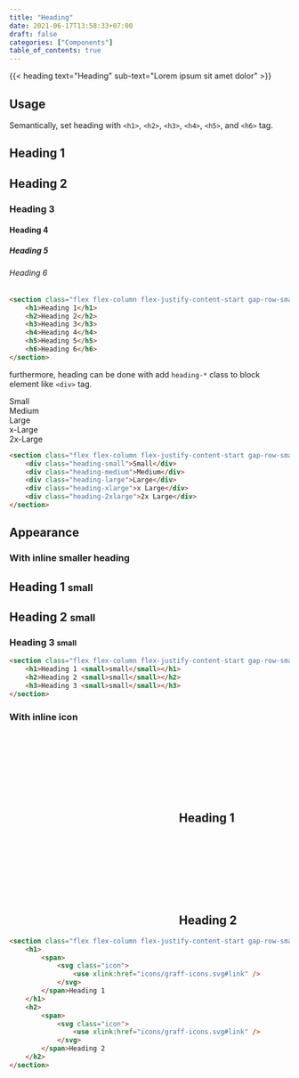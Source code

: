 ```yaml
---
title: "Heading"
date: 2021-06-17T13:58:33+07:00
draft: false
categories: ["Components"]
table_of_contents: true
---
```


{{< heading text="Heading" sub-text="Lorem ipsum sit amet dolor" >}}

## Usage

Semantically, set heading with `<h1>`, `<h2>`, `<h3>`, `<h4>`, `<h5>`, and `<h6>` tag.

<section class="flex flex-column flex-justify-content-start gap-row-small">
    <h1>Heading 1</h1>
    <h2>Heading 2</h2>
    <h3>Heading 3</h3>
    <h4>Heading 4</h4>
    <h5>Heading 5</h5>
    <h6>Heading 6</h6>
</section>

``` html
<section class="flex flex-column flex-justify-content-start gap-row-small">
    <h1>Heading 1</h1>
    <h2>Heading 2</h2>
    <h3>Heading 3</h3>
    <h4>Heading 4</h4>
    <h5>Heading 5</h5>
    <h6>Heading 6</h6>
</section>
```

furthermore, heading can be done with add `heading-*` class to block element like `<div>` tag.

<section class="flex flex-column flex-justify-content-start gap-row-small">
    <div class="heading-small">Small</div>
    <div class="heading-medium">Medium</div>
    <div class="heading-large">Large</div>
    <div class="heading-xlarge">x-Large</div>
    <div class="heading-2xlarge">2x-Large</div>
</section>

``` html
<section class="flex flex-column flex-justify-content-start gap-row-small">
    <div class="heading-small">Small</div>
    <div class="heading-medium">Medium</div>
    <div class="heading-large">Large</div>
    <div class="heading-xlarge">x Large</div>
    <div class="heading-2xlarge">2x Large</div>
</section>
```

## Appearance

### With inline smaller heading

<section class="flex flex-column flex-justify-content-start gap-row-small">
    <h1>Heading 1 <small>small</small></h1>
    <h2>Heading 2 <small>small</small></h2>
    <h3>Heading 3 <small>small</small></h3>
</section>

``` html
<section class="flex flex-column flex-justify-content-start gap-row-small">
    <h1>Heading 1 <small>small</small></h1>
    <h2>Heading 2 <small>small</small></h2>
    <h3>Heading 3 <small>small</small></h3>
</section>
```

### With inline icon

<section class="flex flex-column flex-justify-content-start gap-row-small">
    <h1>
        <span>
            <svg class="icon">
                <use xlink:href="icons/graff-icons.svg#link" />
            </svg>
        </span>Heading 1
    </h1>
    <h2>
        <span>
            <svg class="icon">
                <use xlink:href="icons/graff-icons.svg#link" />
            </svg>
        </span>Heading 2
    </h2>
</section>

``` html
<section class="flex flex-column flex-justify-content-start gap-row-small">
    <h1>
        <span>
            <svg class="icon">
                <use xlink:href="icons/graff-icons.svg#link" />
            </svg>
        </span>Heading 1
    </h1>
    <h2>
        <span>
            <svg class="icon">
                <use xlink:href="icons/graff-icons.svg#link" />
            </svg>
        </span>Heading 2
    </h2>
</section>
```